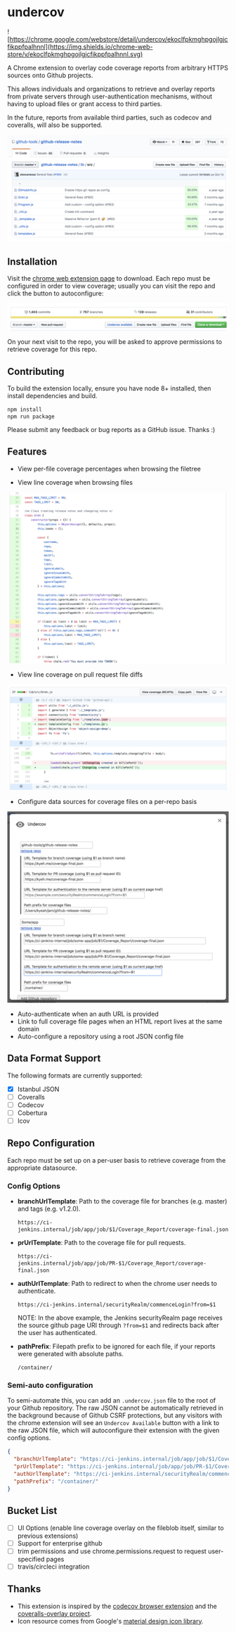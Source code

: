 # undercov

![https://chrome.google.com/webstore/detail/undercov/ekoclfpkmghpgojlgjcfikppfpalhnnl](https://img.shields.io/chrome-web-store/v/ekoclfpkmghpgojlgjcfikppfpalhnnl.svg)

A Chrome extension to overlay code coverage reports from arbitrary HTTPS sources onto Github projects. 

This allows individuals and organizations to retrieve and overlay reports from private servers through user-authentication mechanisms, without having to upload files or grant access to third parties.

In the future, reports from available third parties, such as codecov and coveralls, will also be supported.

![Filetree Coverage](github/imgs/filetree_coverage.png)

## Installation

Visit the [chrome web extension page](https://chrome.google.com/webstore/detail/undercov/ekoclfpkmghpgojlgjcfikppfpalhnnl) to download. Each repo must be configured in order to view coverage; usually you can visit the repo and click the button to autoconfigure:

![Undercov Button](github/imgs/undercov_button.png)

On your next visit to the repo, you will be asked to approve permissions to retrieve coverage for this repo.

## Contributing

To build the extension locally, ensure you have node 8+ installed, then install dependencies and build.

```
npm install
npm run package
```

Please submit any feedback or bug reports as a GitHub issue. Thanks :)

## Features

- View per-file coverage percentages when browsing the filetree

- View line coverage when browsing files

![File Coverage](github/imgs/file_coverage.png)

- View line coverage on pull request file diffs

![PR Coverage](github/imgs/pr_coverage.png)

- Configure data sources for coverage files on a per-repo basis

![Config](github/imgs/config.png)

- Auto-authenticate when an auth URL is provided
- Link to full coverage file pages when an HTML report lives at the same domain
- Auto-configure a repository using a root JSON config file

## Data Format Support

The following formats are currently supported:
- [x] Istanbul JSON
- [ ] Coveralls
- [ ] Codecov
- [ ] Cobertura
- [ ] lcov

## Repo Configuration

Each repo must be set up on a per-user basis to retrieve coverage from the appropriate datasource.

### Config Options

- **branchUrlTemplate**: Path to the coverage file for branches (e.g. master) and tags (e.g. v1.2.0).

  ```
  https://ci-jenkins.internal/job/app/job/$1/Coverage_Report/coverage-final.json
  ```
- **prUrlTemplate**: Path to the coverage file for pull requests. 

  ```
  https://ci-jenkins.internal/job/app/job/PR-$1/Coverage_Report/coverage-final.json
  ```
  
- **authUrlTemplate**: Path to redirect to when the chrome user needs to authenticate.

  ```
  https://ci-jenkins.internal/securityRealm/commenceLogin?from=$1
  ```

  NOTE: In the above example, the Jenkins securityRealm page receives the source github page URI through `?from=$1` and redirects back after the user has authenticated.
- **pathPrefix**: Filepath prefix to be ignored for each file, if your reports were generated with absolute paths. 
 
  ```
  /container/
  ```
  
### Semi-auto configuration

To semi-automate this, you can add an `.undercov.json` file to the root of your Github repository. The raw JSON cannot be automatically retrieved in the background because of Github CSRF protections, but any visitors with the chrome extension will see an `Undercov Available` button with a link to the raw JSON file, which will autoconfigure their extension with the given config options.

```json
{
  "branchUrlTemplate": "https://ci-jenkins.internal/job/app/job/$1/Coverage_Report/coverage-final.json",
  "prUrlTemplate": "https://ci-jenkins.internal/job/app/job/PR-$1/Coverage_Report/coverage-final.json",
  "authUrlTemplate": "https://ci-jenkins.internal/securityRealm/commenceLogin?from=$1",
  "pathPrefix": "/container/"
}
```

## Bucket List

- [ ] UI Options (enable line coverage overlay on the fileblob itself, similar to previous extensions)
- [ ] Support for enterprise github
- [ ] trim permissions and use chrome.permissions.request to request user-specified pages
- [ ] travis/circleci integration

## Thanks

* This extension is inspired by the [codecov browser extension](https://github.com/codecov/browser-extension) and the [coveralls-overlay project](https://github.com/kwonoj/coveralls-overlay).
* Icon resource comes from Google's [material design icon library](https://www.google.com/design/icons/#ic_visibility).

